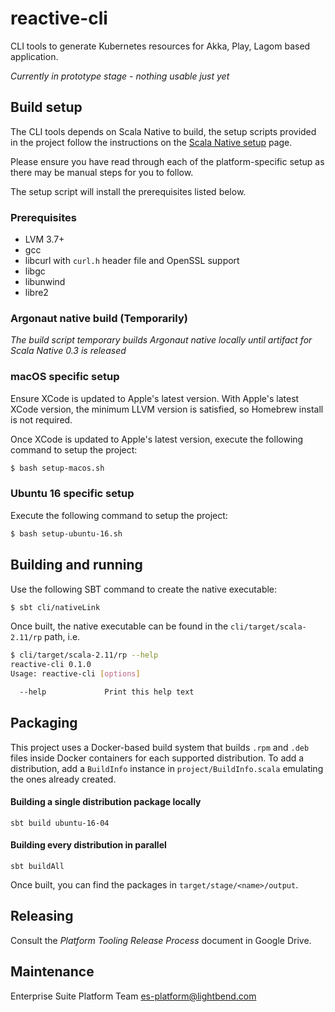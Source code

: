 # reactive-cli #

CLI tools to generate Kubernetes resources for Akka, Play, Lagom based application.

_Currently in prototype stage - nothing usable just yet_

## Build setup

The CLI tools depends on Scala Native to build, the setup scripts provided in the project follow the instructions on the [Scala Native setup](http://www.scala-native.org/en/latest/user/setup.html#installing-clang-and-runtime-dependencies) page.

Please ensure you have read through each of the platform-specific setup as there may be manual steps for you to follow.

The setup script will install the prerequisites listed below.

### Prerequisites

* LVM 3.7+
* gcc
* libcurl with `curl.h` header file and OpenSSL support
* libgc
* libunwind
* libre2

### Argonaut native build (Temporarily)

_The build script temporary builds Argonaut native locally until artifact for Scala Native 0.3 is released_

### macOS specific setup

Ensure XCode is updated to Apple's latest version. With Apple's latest XCode version, the minimum LLVM version is satisfied, so Homebrew install is not required.

Once XCode is updated to Apple's latest version, execute the following command to setup the project:

```bash
$ bash setup-macos.sh
```

### Ubuntu 16 specific setup

Execute the following command to setup the project:

```bash
$ bash setup-ubuntu-16.sh
```

## Building and running

Use the following SBT command to create the native executable:

```bash
$ sbt cli/nativeLink
```

Once built, the native executable can be found in the `cli/target/scala-2.11/rp` path, i.e.

```bash
$ cli/target/scala-2.11/rp --help
reactive-cli 0.1.0
Usage: reactive-cli [options]

  --help             Print this help text
```

## Packaging

This project uses a Docker-based build system that builds `.rpm` and `.deb` files inside Docker containers for each
supported distribution. To add a distribution, add a `BuildInfo` instance in `project/BuildInfo.scala` emulating
the ones already created.

#### Building a single distribution package locally

```sbt build ubuntu-16-04```

#### Building every distribution in parallel

```sbt buildAll```

Once built, you can find the packages in `target/stage/<name>/output`.

## Releasing

Consult the _Platform Tooling Release Process_ document in Google Drive. 

## Maintenance

Enterprise Suite Platform Team <es-platform@lightbend.com>
